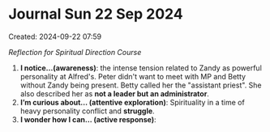 # Journal Sun 22 Sep 2024
Created: 2024-09-22 07:59

*Reflection for Spiritual Direction Course*

1. **I notice…(awareness)**: the intense tension related to Zandy as powerful personality at Alfred's. Peter didn't want to meet with MP and Betty without Zandy being present. Betty called her the "assistant priest". She also described her as __not a leader but an administrator__. 
2. **I’m curious about… (attentive exploration)**: Spirituality in a time of heavy personality conflict and **struggle**. 
3. **I wonder how I can… (active response)**:

